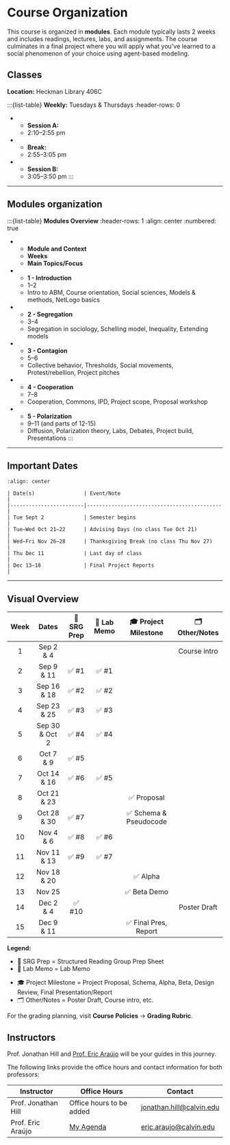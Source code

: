 # Course Organization

This course is organized in **modules**. Each module typically lasts 2 weeks and includes readings, lectures, labs, and assignments. The course culminates in a final project where you will apply what you've learned to a social phenomenon of your choice using agent-based modeling.

## Classes

**Location:** Heckman Library 406C

:::{list-table} **Weekly:** Tuesdays & Thursdays
:header-rows: 0

* - **Session A:** 
  -   2:10–2:55 pm
* -  **Break:**
  - 2:55–3:05 pm
* -  **Session B:**
  - 3:05–3:50 pm
:::

---

## Modules organization

:::{list-table} **Modules Overview**
:header-rows: 1
:align: center
:numbered: true

* - **Module and Context** 
  - **Weeks** 
  - **Main Topics/Focus**
* - **1 - Introduction** 
  - 1–2 
  - Intro to ABM, Course orientation, Social sciences, Models & methods, NetLogo basics
* - **2 - Segregation** 
  - 3–4 
  - Segregation in sociology, Schelling model, Inequality, Extending models
* - **3 - Contagion** 
  - 5–6 
  - Collective behavior, Thresholds, Social movements, Protest/rebellion, Project pitches
* - **4 - Cooperation** 
  - 7–8 
  - Cooperation, Commons, IPD, Project scope, Proposal workshop
* - **5 - Polarization**
  - 9–11 (and parts of 12-15)
  - Diffusion, Polarization theory, Labs, Debates, Project build, Presentations
:::

---

## Important Dates

```{table}
:align: center

| Date(s)                | Event/Note                                 |
|------------------------|--------------------------------------------|
| Tue Sept 2             | Semester begins                            |
| Tue–Wed Oct 21–22      | Advising Days (no class Tue Oct 21)        |
| Wed–Fri Nov 26–28      | Thanksgiving Break (no class Thu Nov 27)   |
| Thu Dec 11             | Last day of class                          |
| Dec 13–18              | Final Project Reports                      |
```


---

## Visual Overview

| **Week** | **Dates**    | 📖 **SRG Prep** | 🧪 **Lab Memo** | 🎓 **Project Milestone** | 🗂️ **Other/Notes** |
|:-------:|:------------:|:--------------:|:--------------:|:----------------------:|:------------------:|
| 1       | Sep 2 & 4    |                |                |                       | Course intro       |
| 2       | Sep 9 & 11   | ✅ #1           | ✅ #1           |                       |                    |
| 3       | Sep 16 & 18  | ✅ #2           | ✅ #2           |                       |                    |
| 4       | Sep 23 & 25  | ✅ #3           | ✅ #3           |                       |                    |
| 5       | Sep 30 & Oct 2| ✅ #4          | ✅ #4           |                       |                    |
| 6       | Oct 7 & 9    | ✅ #5           |                |                       |                    |
| 7       | Oct 14 & 16  | ✅ #6           | ✅ #5           |                       |                    |
| 8       | Oct 21 & 23  |                |                | ✅ Proposal           |                    |
| 9       | Oct 28 & 30  | ✅ #7           |                | ✅ Schema & Pseudocode|                    |
| 10      | Nov 4 & 6    | ✅ #8           | ✅ #6           |                       |                    |
| 11      | Nov 11 & 13  | ✅ #9           | ✅ #7           |                       |                    |
| 12      | Nov 18 & 20  |                |                | ✅ Alpha              |                    |
| 13      | Nov 25       |                |                | ✅ Beta Demo          |                    |
| 14      | Dec 2 & 4    | ✅ #10          |                |                       | Poster Draft       |
| 15      | Dec 9 & 11   |                |                | ✅ Final Pres, Report |                    |

<!-- | **Week** | **Dates**    | 📖 **SRG Prep** | 🧪 **Lab Memo** | 📝 **Reflection Essay** | 🎓 **Project Milestone** | 🗂️ **Other/Notes** |
|:-------:|:------------:|:--------------:|:--------------:|:---------------------:|:----------------------:|:------------------:|
| 1       | Sep 2 & 4    |                |                |                       |                       | Course intro       |
| 2       | Sep 9 & 11   | ✅ #1           | ✅ #1           |                   |                       |                    |
| 3       | Sep 16 & 18  | ✅ #2           | ✅ #2           |                        |                       |                    |
| 4       | Sep 23 & 25  | ✅ #3           | ✅ #3           | ✅ #1                       |                       |                    |
| 5       | Sep 30 & Oct 2| ✅ #4          | ✅ #4           |                       |                       |                    |
| 6       | Oct 7 & 9    | ✅ #5           |                |                       |                       |                    |
| 7       | Oct 14 & 16  | ✅ #6           | ✅ #5           | ✅ #2                  |                       |                    |
| 8       | Oct 21 & 23  |                |                |                       | ✅ Proposal           |                    |
| 9       | Oct 28 & 30  | ✅ #7           |                |                       | ✅ Schema & Pseudocode|                    |
| 10      | Nov 4 & 6    | ✅ #8           | ✅ #6           |                       |                       |                    |
| 11      | Nov 11 & 13  | ✅ #9           | ✅ #7           | ✅ #3                  |                       |                    |
| 12      | Nov 18 & 20  |                |                |                       | ✅ Alpha              |                    |
| 13      | Nov 25       |                |                |                       | ✅ Beta Demo          |                    |
| 14      | Dec 2 & 4    | ✅ #10          |                | ✅ #4                  |                       | Poster Draft       |
| 15      | Dec 9 & 11   |                |                |                       | ✅ Final Pres, Report |                    | -->

**Legend:**

- 📖 SRG Prep = Structured Reading Group Prep Sheet
- 🧪 Lab Memo = Lab Memo
<!-- - 📝 Reflection Essay = Reflection Essay (≥1000 words) -->
- 🎓 Project Milestone = Project Proposal, Schema, Alpha, Beta, Design Review, Final Presentation/Report
- 🗂️ Other/Notes = Poster Draft, Course intro, etc.

For the grading planning, visit **Course Policies** → **Grading Rubric**.

## Instructors

Prof. Jonathan Hill and [Prof. Eric Araújo](https://ericaraujo.com/) will be your guides in this journey.

The following links provide the office hours and contact information for both professors:

| Instructor 	| Office Hours 	| Contact 	|
|---	|---	|---	|
| Prof. Jonathan Hill 	| Office hours to be added 	| jonathan.hill@calvin.edu 	|
| Prof. Eric Araújo 	| [My Agenda](https://outlook.office365.com/calendar/published/c0bd07a3f1d64aaf9a74c91921ce7536@calvin.edu/79189cd730424803bceba861959c7e752179000899390454025/calendar.html) 	| eric.araujo@calvin.edu 	|
